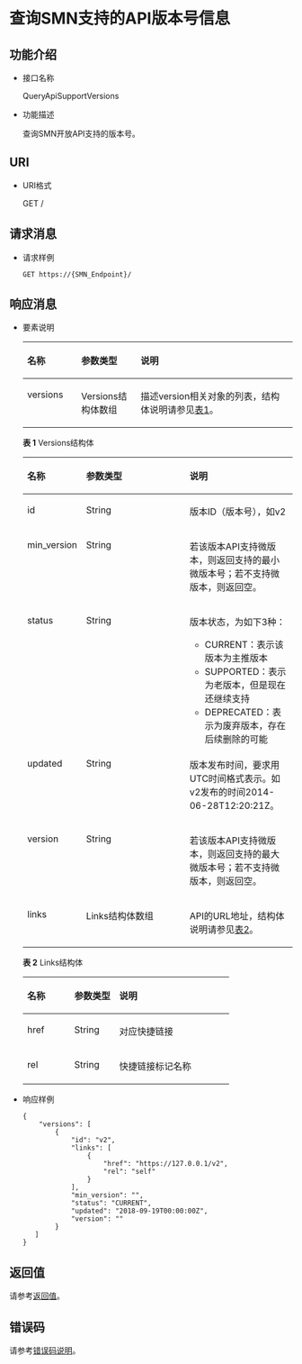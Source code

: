 # 查询SMN支持的API版本号信息<a name="smn_api_510001"></a>

## 功能介绍<a name="zh-cn_topic_0118694332_section46354700"></a>

-   接口名称

    QueryApiSupportVersions

-   功能描述

    查询SMN开放API支持的版本号。


## URI<a name="zh-cn_topic_0118694332_section14539121"></a>

-   URI格式

    GET /


## 请求消息<a name="zh-cn_topic_0118694332_section63743225"></a>

-   请求样例

    ```
    GET https://{SMN_Endpoint}/
    ```


## 响应消息<a name="zh-cn_topic_0118694332_section36818119"></a>

-   要素说明

    <a name="zh-cn_topic_0118694332_table26328706"></a>
    <table><thead align="left"><tr id="zh-cn_topic_0118694332_row6366124"><th class="cellrowborder" valign="top" width="20%" id="mcps1.1.4.1.1"><p id="zh-cn_topic_0118694332_p45894015"><a name="zh-cn_topic_0118694332_p45894015"></a><a name="zh-cn_topic_0118694332_p45894015"></a>名称</p>
    </th>
    <th class="cellrowborder" valign="top" width="22%" id="mcps1.1.4.1.2"><p id="zh-cn_topic_0118694332_p26427706"><a name="zh-cn_topic_0118694332_p26427706"></a><a name="zh-cn_topic_0118694332_p26427706"></a>参数类型</p>
    </th>
    <th class="cellrowborder" valign="top" width="57.99999999999999%" id="mcps1.1.4.1.3"><p id="zh-cn_topic_0118694332_p60269446"><a name="zh-cn_topic_0118694332_p60269446"></a><a name="zh-cn_topic_0118694332_p60269446"></a>说明</p>
    </th>
    </tr>
    </thead>
    <tbody><tr id="zh-cn_topic_0118694332_row22411503"><td class="cellrowborder" valign="top" width="20%" headers="mcps1.1.4.1.1 "><p id="zh-cn_topic_0118694332_p3392477"><a name="zh-cn_topic_0118694332_p3392477"></a><a name="zh-cn_topic_0118694332_p3392477"></a>versions</p>
    </td>
    <td class="cellrowborder" valign="top" width="22%" headers="mcps1.1.4.1.2 "><p id="zh-cn_topic_0118694332_p6355195"><a name="zh-cn_topic_0118694332_p6355195"></a><a name="zh-cn_topic_0118694332_p6355195"></a>Versions结构体数组</p>
    </td>
    <td class="cellrowborder" valign="top" width="57.99999999999999%" headers="mcps1.1.4.1.3 "><p id="p09481736355"><a name="p09481736355"></a><a name="p09481736355"></a>描述version相关对象的列表，结构体说明请参见<a href="#table219819244718">表1</a>。</p>
    </td>
    </tr>
    </tbody>
    </table>

    **表 1**  Versions结构体

    <a name="table219819244718"></a>
    <table><thead align="left"><tr id="row1526011204718"><th class="cellrowborder" valign="top" width="21%" id="mcps1.2.4.1.1"><p id="p182602274711"><a name="p182602274711"></a><a name="p182602274711"></a>名称</p>
    </th>
    <th class="cellrowborder" valign="top" width="39%" id="mcps1.2.4.1.2"><p id="p19260192154719"><a name="p19260192154719"></a><a name="p19260192154719"></a>参数类型</p>
    </th>
    <th class="cellrowborder" valign="top" width="40%" id="mcps1.2.4.1.3"><p id="p126017204718"><a name="p126017204718"></a><a name="p126017204718"></a>说明</p>
    </th>
    </tr>
    </thead>
    <tbody><tr id="row15260132164715"><td class="cellrowborder" valign="top" width="21%" headers="mcps1.2.4.1.1 "><p id="p8907105518498"><a name="p8907105518498"></a><a name="p8907105518498"></a>id</p>
    </td>
    <td class="cellrowborder" valign="top" width="39%" headers="mcps1.2.4.1.2 "><p id="p129078554491"><a name="p129078554491"></a><a name="p129078554491"></a>String</p>
    </td>
    <td class="cellrowborder" valign="top" width="40%" headers="mcps1.2.4.1.3 "><p id="p88531517575"><a name="p88531517575"></a><a name="p88531517575"></a>版本ID（版本号），如v2</p>
    </td>
    </tr>
    <tr id="row826819249365"><td class="cellrowborder" valign="top" width="21%" headers="mcps1.2.4.1.1 "><p id="zh-cn_topic_0118694332_p9543622"><a name="zh-cn_topic_0118694332_p9543622"></a><a name="zh-cn_topic_0118694332_p9543622"></a>min_version</p>
    </td>
    <td class="cellrowborder" valign="top" width="39%" headers="mcps1.2.4.1.2 "><p id="zh-cn_topic_0118694332_p34835893"><a name="zh-cn_topic_0118694332_p34835893"></a><a name="zh-cn_topic_0118694332_p34835893"></a>String</p>
    </td>
    <td class="cellrowborder" valign="top" width="40%" headers="mcps1.2.4.1.3 "><p id="p7948334354"><a name="p7948334354"></a><a name="p7948334354"></a>若该版本API支持微版本，则返回支持的最小微版本号；若不支持微版本，则返回空。</p>
    </td>
    </tr>
    <tr id="row972024243711"><td class="cellrowborder" valign="top" width="21%" headers="mcps1.2.4.1.1 "><p id="p2069817541346"><a name="p2069817541346"></a><a name="p2069817541346"></a>status</p>
    </td>
    <td class="cellrowborder" valign="top" width="39%" headers="mcps1.2.4.1.2 "><p id="p1698115415341"><a name="p1698115415341"></a><a name="p1698115415341"></a>String</p>
    </td>
    <td class="cellrowborder" valign="top" width="40%" headers="mcps1.2.4.1.3 "><p id="p1098793361817"><a name="p1098793361817"></a><a name="p1098793361817"></a>版本状态，为如下3种：</p>
    <a name="ul1496114571817"></a><a name="ul1496114571817"></a><ul id="ul1496114571817"><li>CURRENT：表示该版本为主推版本</li><li>SUPPORTED：表示为老版本，但是现在还继续支持</li><li>DEPRECATED：表示为废弃版本，存在后续删除的可能</li></ul>
    </td>
    </tr>
    <tr id="row79551828143611"><td class="cellrowborder" valign="top" width="21%" headers="mcps1.2.4.1.1 "><p id="p14902136113515"><a name="p14902136113515"></a><a name="p14902136113515"></a>updated</p>
    </td>
    <td class="cellrowborder" valign="top" width="39%" headers="mcps1.2.4.1.2 "><p id="p99021268355"><a name="p99021268355"></a><a name="p99021268355"></a>String</p>
    </td>
    <td class="cellrowborder" valign="top" width="40%" headers="mcps1.2.4.1.3 "><p id="p590215614356"><a name="p590215614356"></a><a name="p590215614356"></a>版本发布时间，要求用UTC时间格式表示。如v2发布的时间2014-06-28T12:20:21Z。</p>
    </td>
    </tr>
    <tr id="row17393526173617"><td class="cellrowborder" valign="top" width="21%" headers="mcps1.2.4.1.1 "><p id="p29120166354"><a name="p29120166354"></a><a name="p29120166354"></a>version</p>
    </td>
    <td class="cellrowborder" valign="top" width="39%" headers="mcps1.2.4.1.2 "><p id="p691191611356"><a name="p691191611356"></a><a name="p691191611356"></a>String</p>
    </td>
    <td class="cellrowborder" valign="top" width="40%" headers="mcps1.2.4.1.3 "><p id="p209171618355"><a name="p209171618355"></a><a name="p209171618355"></a>若该版本API支持微版本，则返回支持的最大微版本号；若不支持微版本，则返回空。</p>
    </td>
    </tr>
    <tr id="row926062154712"><td class="cellrowborder" valign="top" width="21%" headers="mcps1.2.4.1.1 "><p id="p1390725544917"><a name="p1390725544917"></a><a name="p1390725544917"></a>links</p>
    </td>
    <td class="cellrowborder" valign="top" width="39%" headers="mcps1.2.4.1.2 "><p id="p13515150155715"><a name="p13515150155715"></a><a name="p13515150155715"></a>Links结构体数组</p>
    </td>
    <td class="cellrowborder" valign="top" width="40%" headers="mcps1.2.4.1.3 "><p id="p1785191514575"><a name="p1785191514575"></a><a name="p1785191514575"></a>API的URL地址，结构体说明请参见<a href="#table1259118084015">表2</a>。</p>
    </td>
    </tr>
    </tbody>
    </table>

    **表 2**  Links结构体

    <a name="table1259118084015"></a>
    <table><thead align="left"><tr id="row159118012401"><th class="cellrowborder" valign="top" width="22.772277227722775%" id="mcps1.2.4.1.1"><p id="p115911807403"><a name="p115911807403"></a><a name="p115911807403"></a>名称</p>
    </th>
    <th class="cellrowborder" valign="top" width="21.782178217821784%" id="mcps1.2.4.1.2"><p id="p1459115044014"><a name="p1459115044014"></a><a name="p1459115044014"></a>参数类型</p>
    </th>
    <th class="cellrowborder" valign="top" width="55.44554455445545%" id="mcps1.2.4.1.3"><p id="p1559111015407"><a name="p1559111015407"></a><a name="p1559111015407"></a>说明</p>
    </th>
    </tr>
    </thead>
    <tbody><tr id="row1459113024020"><td class="cellrowborder" valign="top" width="22.772277227722775%" headers="mcps1.2.4.1.1 "><p id="p175910054015"><a name="p175910054015"></a><a name="p175910054015"></a>href</p>
    </td>
    <td class="cellrowborder" valign="top" width="21.782178217821784%" headers="mcps1.2.4.1.2 "><p id="p459614402597"><a name="p459614402597"></a><a name="p459614402597"></a>String</p>
    </td>
    <td class="cellrowborder" valign="top" width="55.44554455445545%" headers="mcps1.2.4.1.3 "><p id="p2591150144013"><a name="p2591150144013"></a><a name="p2591150144013"></a>对应快捷链接</p>
    </td>
    </tr>
    <tr id="row459130144018"><td class="cellrowborder" valign="top" width="22.772277227722775%" headers="mcps1.2.4.1.1 "><p id="p185911807401"><a name="p185911807401"></a><a name="p185911807401"></a>rel</p>
    </td>
    <td class="cellrowborder" valign="top" width="21.782178217821784%" headers="mcps1.2.4.1.2 "><p id="p856574025910"><a name="p856574025910"></a><a name="p856574025910"></a>String</p>
    </td>
    <td class="cellrowborder" valign="top" width="55.44554455445545%" headers="mcps1.2.4.1.3 "><p id="p959219013405"><a name="p959219013405"></a><a name="p959219013405"></a>快捷链接标记名称</p>
    </td>
    </tr>
    </tbody>
    </table>

-   响应样例

    ```
    {
        "versions": [
            {
                "id": "v2",
                "links": [
                    {
                        "href": "https://127.0.0.1/v2",
                        "rel": "self"
                    }
                ],
                "min_version": "",
                "status": "CURRENT",
                "updated": "2018-09-19T00:00:00Z",
                "version": ""
            }
       ]
    }
    ```


## 返回值<a name="zh-cn_topic_0118694332_section62927619"></a>

请参考[返回值](返回值.md)。

## 错误码<a name="section73211020122511"></a>

请参考[错误码说明](错误码说明.md)。

